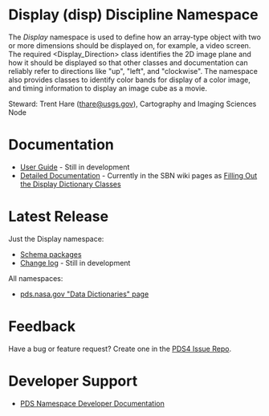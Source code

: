 # Display (disp) Discipline Namespace

The _Display_ namespace is used to define how an array-type object with two or more 
dimensions should be displayed on, for example, a video screen. The required 
&lt;Display_Direction&gt; class identifies the 2D image plane and how it should be 
displayed so that other classes and documentation can reliably refer to directions like 
"up", "left", and "clockwise". The namespace also provides classes to identify color bands
for display of a color image, and timing information to display an image cube as a movie.

Steward: Trent Hare ([thare@usgs.gov](mailto:thare@usgs.gov)), Cartography and Imaging Sciences Node 

# Documentation

* [User Guide](docs/user-guide.md) - Still in development 
* [Detailed Documentation](https://sbnwiki.astro.umd.edu/wiki/Filling_Out_the_Display_Dictionary_Classes) - Currently in the SBN wiki pages as [Filling Out the Display Dictionary Classes](https://sbnwiki.astro.umd.edu/wiki/Filling_Out_the_Display_Dictionary_Classes)


# Latest Release

Just the Display namespace:
* [Schema packages](https://github.com/pds-data-dictionaries/ldd-disp/releases/latest) 
* [Change log](CHANGELOG.md) - Still in development

All namespaces:
* [pds.nasa.gov "Data Dictionaries" page](https://pds.nasa.gov/datastandards/dictionaries)


# Feedback

Have a bug or feature request? Create one in the [PDS4 Issue Repo](https://github.com/pds-data-dictionaries/PDS4-LDD-Issue-Repo/issues/new/choose).


# Developer Support

* [PDS Namespace Developer Documentation](https://pds-data-dictionaries.github.io/) 
